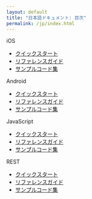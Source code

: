 ```yaml
---
layout: default
title: "日本語ドキュメント: 目次"
permalink: /jp/index.html
---
```

<div class="platforms">

<div class="platforms ios">
<p class="title">iOS</p>
<ul>
<li><a href="/jp/ios/quick-start.html">クイックスタート</a></li>
<li><a href="/jp/ios/guide.html">リファレンスガイド</a></li>
<li><a href="/jp/ios/snippets-and-samples.html">サンプルコード集</a></li>
</ul>
</div>

<div class="platforms android">
<p class="title">Android</p>
<ul>
<li><a href="/jp/android/quick-start.html">クイックスタート</a></li>
<li><a href="/jp/android/guide.html">リファレンスガイド</a></li>
<li><a href="/jp/android/snippets-and-samples.html">サンプルコード集</a></li>
</ul>
</div>

<div class="platforms js">
<p class="title">JavaScript</p>
<ul>
<li><a href="/jp/js/quick-start.html">クイックスタート</a></li>
<li><a href="/jp/js/guide.html">リファレンスガイド</a></li>
<li><a href="/jp/js/snippets-and-samples.html">サンプルコード集</a></li>
</ul>
</div>

<div class="platforms rest">
<p class="title">REST</p>
<ul>
<li><a href="/jp/rest/quick-start.html">クイックスタート</a></li>
<li><a href="/jp/rest/guide.html">リファレンスガイド</a></li>
<li><a href="/jp/rest/snippets-and-samples.html">サンプルコード集</a></li>
</ul>
</div>

</div>
